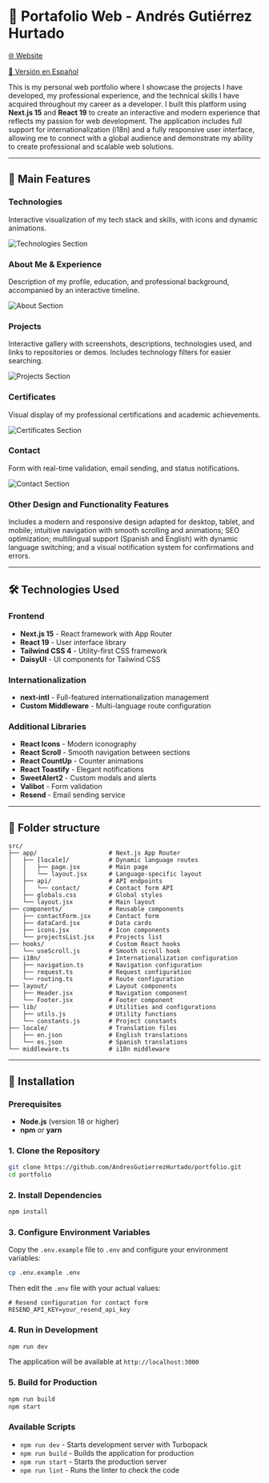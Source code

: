 # 🤵 Portafolio Web - Andrés Gutiérrez Hurtado

[🌐 Website](https://andres-portfolio-b4dv.onrender.com)

[📑 Versión en Español](./README.es.md)

This is my personal web portfolio where I showcase the projects I have developed, my professional experience, and the technical skills I have acquired throughout my career as a developer. I built this platform using **Next.js 15** and **React 19** to create an interactive and modern experience that reflects my passion for web development. The application includes full support for internationalization (i18n) and a fully responsive user interface, allowing me to connect with a global audience and demonstrate my ability to create professional and scalable web solutions.

---

## 🚀 Main Features

### Technologies

Interactive visualization of my tech stack and skills, with icons and dynamic animations.

![Technologies Section](docs/screenshots/technologies.png)

### About Me & Experience

Description of my profile, education, and professional background, accompanied by an interactive timeline.

![About Section](docs/screenshots/about.png)

### Projects

Interactive gallery with screenshots, descriptions, technologies used, and links to repositories or demos. Includes technology filters for easier searching.

![Projects Section](docs/screenshots/projects.png)

### Certificates

Visual display of my professional certifications and academic achievements.

![Certificates Section](docs/screenshots/certificates.png)

### Contact

Form with real-time validation, email sending, and status notifications.

![Contact Section](docs/screenshots/contact.png)

### Other Design and Functionality Features

Includes a modern and responsive design adapted for desktop, tablet, and mobile; intuitive navigation with smooth scrolling and animations; SEO optimization; multilingual support (Spanish and English) with dynamic language switching; and a visual notification system for confirmations and errors.

---

## 🛠️ Technologies Used

### Frontend

-   **Next.js 15** - React framework with App Router
-   **React 19** - User interface library
-   **Tailwind CSS 4** - Utility-first CSS framework
-   **DaisyUI** - UI components for Tailwind CSS

### Internationalization

-   **next-intl** - Full-featured internationalization management
-   **Custom Middleware** - Multi-language route configuration

### Additional Libraries

-   **React Icons** - Modern iconography
-   **React Scroll** - Smooth navigation between sections
-   **React CountUp** - Counter animations
-   **React Toastify** - Elegant notifications
-   **SweetAlert2** - Custom modals and alerts
-   **Valibot** - Form validation
-   **Resend** - Email sending service

---

## 📁 Folder structure

```
src/
├── app/                    # Next.js App Router
│   ├── [locale]/           # Dynamic language routes
│   │   ├── page.jsx        # Main page
│   │   └── layout.jsx      # Language-specific layout
│   ├── api/                # API endpoints
│   │   └── contact/        # Contact form API
│   ├── globals.css         # Global styles
│   └── layout.jsx          # Main layout
├── components/             # Reusable components
│   ├── contactForm.jsx     # Contact form
│   ├── dataCard.jsx        # Data cards
│   ├── icons.jsx           # Icon components
│   └── projectsList.jsx    # Projects list
├── hooks/                  # Custom React hooks
│   └── useScroll.js        # Smooth scroll hook
├── i18n/                   # Internationalization configuration
│   ├── navigation.ts       # Navigation configuration
│   ├── request.ts          # Request configuration
│   └── routing.ts          # Route configuration
├── layout/                 # Layout components
│   ├── Header.jsx          # Navigation component
│   └── Footer.jsx          # Footer component
├── lib/                    # Utilities and configurations
│   ├── utils.js            # Utility functions
│   └── constants.js        # Project constants
├── locale/                 # Translation files
│   ├── en.json             # English translations
│   └── es.json             # Spanish translations
└── middleware.ts           # i18n middleware
```

---

## 💾 Installation

### Prerequisites

-   **Node.js** (version 18 or higher)
-   **npm** or **yarn**

### 1. Clone the Repository

```bash
git clone https://github.com/AndresGutierrezHurtado/portfolio.git
cd portfolio
```

### 2. Install Dependencies

```bash
npm install
```

### 3. Configure Environment Variables

Copy the `.env.example` file to `.env` and configure your environment variables:

```bash
cp .env.example .env
```

Then edit the `.env` file with your actual values:

```env
# Resend configuration for contact form
RESEND_API_KEY=your_resend_api_key
```

### 4. Run in Development

```bash
npm run dev
```

The application will be available at `http://localhost:3000`

### 5. Build for Production

```bash
npm run build
npm start
```

### Available Scripts

-   `npm run dev` - Starts development server with Turbopack
-   `npm run build` - Builds the application for production
-   `npm run start` - Starts the production server
-   `npm run lint` - Runs the linter to check the code

